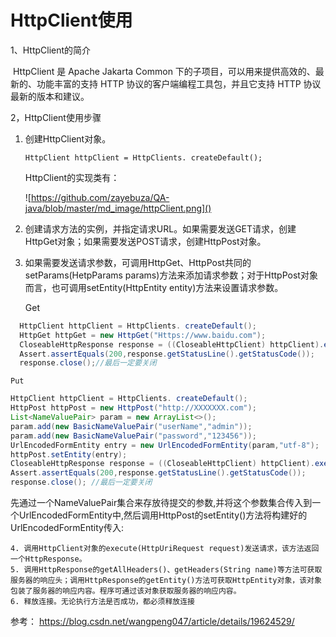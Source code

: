 # HttpClient使用

1、HttpClient的简介

​     HttpClient 是 Apache Jakarta Common 下的子项目，可以用来提供高效的、最新的、功能丰富的支持 HTTP 协议的客户端编程工具包，并且它支持 HTTP 协议最新的版本和建议。

2，HttpClient使用步骤

 1. 创建HttpClient对象。

    ```
    HttpClient httpClient = HttpClients. createDefault();
    ```

    HttpClient的实现类有：

    ![https://github.com/zayebuza/QA-java/blob/master/md_image/httpClient.png]()

 2. 创建请求方法的实例，并指定请求URL。如果需要发送GET请求，创建HttpGet对象；如果需要发送POST请求，创建HttpPost对象。

 3. 如果需要发送请求参数，可调用HttpGet、HttpPost共同的setParams(HetpParams params)方法来添加请求参数；对于HttpPost对象而言，也可调用setEntity(HttpEntity entity)方法来设置请求参数。

    Get

```java
  HttpClient httpClient = HttpClients. createDefault();
  HttpGet httpGet = new HttpGet("Https://www.baidu.com");
  CloseableHttpResponse response = ((CloseableHttpClient) httpClient).execute(httpGet);
  Assert.assertEquals(200,response.getStatusLine().getStatusCode());
  response.close();//最后一定要关闭
```

 	Put   

```java
HttpClient httpClient = HttpClients. createDefault();
HttpPost httpPost = new HttpPost("http://XXXXXXX.com");
List<NameValuePair> param = new ArrayList<>();
param.add(new BasicNameValuePair("userName","admin"));
param.add(new BasicNameValuePair("password","123456"));
UrlEncodedFormEntity entry = new UrlEncodedFormEntity(param,"utf-8");
httpPost.setEntity(entry);
CloseableHttpResponse response = ((CloseableHttpClient) httpClient).execute(httpPost);
Assert.assertEquals(200,response.getStatusLine().getStatusCode());
response.close(); //最后一定要关闭
```

先通过一个NameValuePair集合来存放待提交的参数,并将这个参数集合传入到一个UrlEncodedFormEntity中,然后调用HttpPost的setEntity()方法将构建好的UrlEncodedFormEntity传入: 

	4. 调用HttpClient对象的execute(HttpUriRequest request)发送请求，该方法返回一个HttpResponse。
	5. 调用HttpResponse的getAllHeaders()、getHeaders(String name)等方法可获取服务器的响应头；调用HttpResponse的getEntity()方法可获取HttpEntity对象，该对象包装了服务器的响应内容。程序可通过该对象获取服务器的响应内容。
	6. 释放连接。无论执行方法是否成功，都必须释放连接



参考：	https://blog.csdn.net/wangpeng047/article/details/19624529/